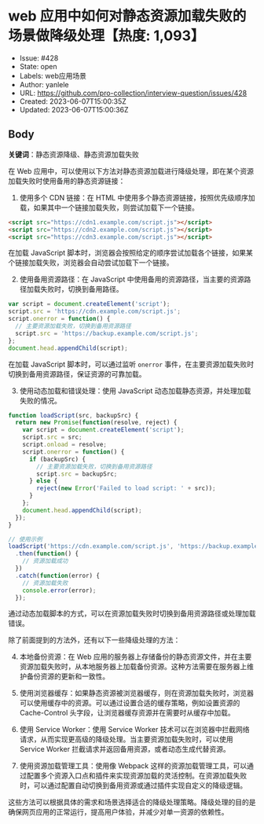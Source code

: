 # web 应用中如何对静态资源加载失败的场景做降级处理【热度: 1,093】

- Issue: #428
- State: open
- Labels: web应用场景
- Author: yanlele
- URL: https://github.com/pro-collection/interview-question/issues/428
- Created: 2023-06-07T15:00:35Z
- Updated: 2023-06-07T15:00:36Z

## Body

**关键词**：静态资源降级、静态资源加载失败

在 Web 应用中，可以使用以下方法对静态资源加载进行降级处理，即在某个资源加载失败时使用备用的静态资源链接：

1. 使用多个 CDN 链接：在 HTML 中使用多个静态资源链接，按照优先级顺序加载，如果其中一个链接加载失败，则尝试加载下一个链接。

```html
<script src="https://cdn1.example.com/script.js"></script>
<script src="https://cdn2.example.com/script.js"></script>
<script src="https://cdn3.example.com/script.js"></script>
```

在加载 JavaScript 脚本时，浏览器会按照给定的顺序尝试加载各个链接，如果某个链接加载失败，浏览器会自动尝试加载下一个链接。

2. 使用备用资源路径：在 JavaScript 中使用备用的资源路径，当主要的资源路径加载失败时，切换到备用路径。

```javascript
var script = document.createElement('script');
script.src = 'https://cdn.example.com/script.js';
script.onerror = function() {
  // 主要资源加载失败，切换到备用资源路径
  script.src = 'https://backup.example.com/script.js';
};
document.head.appendChild(script);
```

在加载 JavaScript 脚本时，可以通过监听 `onerror` 事件，在主要资源加载失败时切换到备用资源路径，保证资源的可靠加载。

3. 使用动态加载和错误处理：使用 JavaScript 动态加载静态资源，并处理加载失败的情况。

```javascript
function loadScript(src, backupSrc) {
  return new Promise(function(resolve, reject) {
    var script = document.createElement('script');
    script.src = src;
    script.onload = resolve;
    script.onerror = function() {
      if (backupSrc) {
        // 主要资源加载失败，切换到备用资源路径
        script.src = backupSrc;
      } else {
        reject(new Error('Failed to load script: ' + src));
      }
    };
    document.head.appendChild(script);
  });
}

// 使用示例
loadScript('https://cdn.example.com/script.js', 'https://backup.example.com/script.js')
  .then(function() {
    // 资源加载成功
  })
  .catch(function(error) {
    // 资源加载失败
    console.error(error);
  });
```

通过动态加载脚本的方式，可以在资源加载失败时切换到备用资源路径或处理加载错误。

除了前面提到的方法外，还有以下一些降级处理的方法：

4. 本地备份资源：在 Web 应用的服务器上存储备份的静态资源文件，并在主要资源加载失败时，从本地服务器上加载备份资源。这种方法需要在服务器上维护备份资源的更新和一致性。

5. 使用浏览器缓存：如果静态资源被浏览器缓存，则在资源加载失败时，浏览器可以使用缓存中的资源。可以通过设置合适的缓存策略，例如设置资源的 Cache-Control 头字段，让浏览器缓存资源并在需要时从缓存中加载。

6. 使用 Service Worker：使用 Service Worker 技术可以在浏览器中拦截网络请求，从而实现更高级的降级处理。当主要资源加载失败时，可以使用 Service Worker 拦截请求并返回备用资源，或者动态生成代替资源。

7. 使用资源加载管理工具：使用像 Webpack 这样的资源加载管理工具，可以通过配置多个资源入口点和插件来实现资源加载的灵活控制。在资源加载失败时，可以通过配置自动切换到备用资源或通过插件实现自定义的降级逻辑。

这些方法可以根据具体的需求和场景选择适合的降级处理策略。降级处理的目的是确保网页应用的正常运行，提高用户体验，并减少对单一资源的依赖性。


